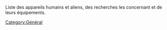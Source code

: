Liste des appareils humains et aliens, des recherches les concernant et
de leurs équipements.

[Category:Général](Category:Général "wikilink")